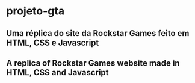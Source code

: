 # projeto-gta

## Uma réplica do site da Rockstar Games feito em HTML, CSS e Javascript

## A replica of Rockstar Games website made in HTML, CSS and Javascript

